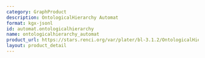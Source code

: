 ```yaml
---
category: GraphProduct
description: OntologicalHierarchy Automat
format: kgx-jsonl
id: automat.ontologicalhierarchy
name: ontologicalhierarchy_automat
product_url: https://stars.renci.org/var/plater/bl-3.1.2/OntologicalHierarchy_Automat/latest/kgx_files
layout: product_detail
---
```

